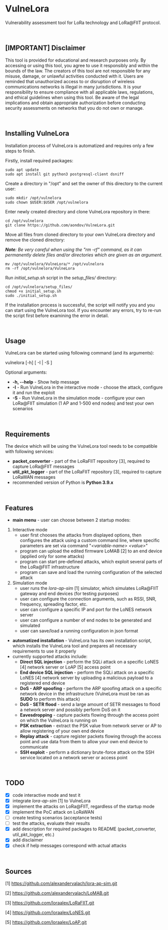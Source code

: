 # VulneLora
Vulnerability assessment tool for LoRa technology and LoRa@FIIT protocol.

<br>

## [IMPORTANT] Disclaimer
This tool is provided for educational and research purposes only. By accessing or using this tool, you agree to use it responsibly and within the bounds of the law. The creators of this tool are not responsible for any misuse, damage, or unlawful activities conducted with it. Users are reminded that unauthorized access to or disruption of wireless communications networks is illegal in many jurisdictions. It is your responsibility to ensure compliance with all applicable laws, regulations, and ethical guidelines when using this tool. Be aware of the legal implications and obtain appropriate authorization before conducting security assessments on networks that you do not own or manage.

<br>

## Installing VulneLora
Installation process of VulneLora is automatized and requires only a few steps to finish.

Firstly, install required packages:
```
sudo apt update
sudo apt install git python3 postgresql-client dsniff
```

Create a directory in "/opt" and set the owner of this directory to the current user:
```
sudo mkdir /opt/vulnelora
sudo chown $USER:$USER /opt/vulnelora
```

Enter newly created directory and clone VulneLora repository in there:
```
cd /opt/vulnelora
git clone https://github.com/aondov/VulneLora.git
```

Move all files from cloned directory to your own VulneLora directory and remove the cloned directory:

***Note**: Be very careful when using the "rm -rf" command, as it can permanently delete files and/or directories which are given as an argument.*
```
mv /opt/vulnelora/VulneLora/* /opt/vulnelora
rm -rf /opt/vulnelora/VulneLora
```

Run *initial_setup.sh* script in the *setup_files/* directory:
```
cd /opt/vulnelora/setup_files/
chmod +x initial_setup.sh
sudo ./initial_setup.sh
```

If the installation process is successful, the script will notify you and you can start using the VulneLora tool. If you encounter any errors, try to re-run the script first before examining the error in detail.

<br>

## Usage
VulneLora can be started using following command (and its arguments):

vulnelora [-h] [ -I | -S ]

Optional arguments:
- **-h, --help** - Show help message
- **-I** - Run VulneLora in the interactive mode - choose the attack, configure it and run the exploit
- **-S** - Run VulneLora in the simulation mode - configure your own LoRa@FIIT simulation (1 AP and 1-500 end nodes) and test your own scenarios

<br>

## Requirements
The device which will be using the VulneLora tool needs to be compatible with following services:
- **packet_converter** - part of the LoRaFIIT repository [3], required to capture LoRa@FIIT messages
- **util_pkt_logger** - part of the LoRaFIIT repository [3], required to capture LoRaWAN messages
- recommended version of Python is **Python 3.9.x**

<br>

## Features
- **main menu** - user can choose between 2 startup modes:
1. Interactive mode
    - user first chooses the attacks from displayed options, then configures the attack using a custom command line, where specific parameters are set via command "*&lt;variable-name&gt; &lt;value&gt;*"
    - program can upload the edited firmware LoMAB [2] to an end device (applied only for some attacks)
    - program can start pre-defined attacks, which exploit several parts of the LoRa@FIIT infrastructure
    - program can save and load the running configuration of the selected attack
2. Simulation mode
    - user runs the *lora-ap-sim* [1] simulator, which simulates LoRa@FIIT gateway and end devices (for testing purposes)
    - user can configure the connection arguments, such as RSSI, SNR, frequency, spreading factor, etc.
    - user can configure a specific IP and port for the LoNES network server
    - user can configure a number of end nodes to be generated and simulated
    - user can save/load a running configuration in json format
- **automatized installation** - VulneLora has its own installation script, which installs the VulneLora tool and prepares all necessary requirements to use it properly
- currently supported attacks include:
    - **Direct SQL injection** - perform the SQLi attack on a specific LoNES [4] network server or LoAP [5] access point
    - **End device SQL injection** - perform the SQLi attack on a specific LoNES [4] network server by uploading a malicious payload to a registered end device
    - **DoS - ARP spoofing** - perform the ARP spoofing attack on a specific network device in the infrastructure (VulneLora must be ran as **SUDO** to perform this attack)
    - **DoS - SETR flood** - send a large amount of SETR messages to flood a network server and possibly perform DoS on it
    - **Eavesdropping** - capture packets flowing through the access point on which the VulneLora is running on
    - **PSK extraction** - extract the PSK value from network server or AP to allow registering of your own end device
    - **Replay attack** - capture register packets flowing through the access point and use data from them to allow your own end device to communicate
    - **SSH exploit** - perform a dictionary brute-force attack on the SSH service located on a network server or access point 

<br>

## TODO
- [x] code interactive mode and test it
- [x] integrate *lora-ap-sim* [1] to VulneLora
- [x] implement the attacks on LoRa@FIIT, regardless of the startup mode
- [x] implement the PoC attack on LoRaWAN
- [ ] create testing scenarios (acceptance tests)
- [ ] test the attacks, evaluate their results
- [x] add description for required packages to README (packet_converter, util_pkt_logger, etc.)
- [x] add disclaimer
- [x] check if help messages correspond with actual attacks

<br>

## Sources
[1] https://github.com/alexandervalach/lora-ap-sim.git

[2] https://github.com/alexandervalach/LoMAB.git

[3] https://github.com/loraalex/LoRaFIIT.git

[4] https://github.com/loraalex/LoNES.git

[5] https://github.com/loraalex/LoAP.git
